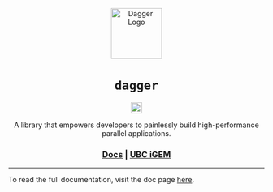 <p align="center">
  <img src="https://static.igem.wiki/teams/5784/icons/dagger.svg" alt="Dagger Logo" height="100">
</p>
<div align="center">
    <h1><code>dagger</code></h1>

[<img alt="github" src="https://img.shields.io/badge/UBC--iGEM-dagger-8da0cb?style=for-the-badge&labelColor=555555&logo=github" height="22">](https://gitlab.igem.org/2025/software-tools/ubc-vancouver/-/tree/main/dagger?ref_type=heads)

</div>
<div align="center">
    <p>A library that empowers developers to painlessly build high-performance parallel applications.</p>
    <h3>
        <a href="https://2025.igem.wiki/ubc-vancouver/software/dagger/">Docs</a>
        <span> | </span>
        <a href="https://ubcigem.com/">UBC iGEM</a>
    </h3>
</div>

-----
To read the full documentation, visit the doc page [here](https://2025.igem.wiki/ubc-vancouver/software/dagger/).
